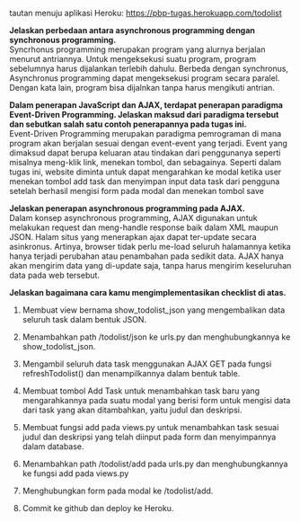tautan menuju aplikasi Heroku: https://pbp-tugas.herokuapp.com/todolist<br>

**Jelaskan perbedaan antara asynchronous programming dengan synchronous programming.**<br>
Syncrhonus programming merupakan program yang alurnya berjalan menurut antriannya. Untuk mengeksekusi suatu program, program sebelumnya harus dijalankan terlebih dahulu. Berbeda dengan synchronus, Asynchronus programming dapat mengeksekusi program secara paralel. Dengan kata lain, program bisa dijalnkan tanpa harus mengikuti antrian.<br>

**Dalam penerapan JavaScript dan AJAX, terdapat penerapan paradigma Event-Driven Programming. Jelaskan maksud dari paradigma tersebut dan sebutkan salah satu contoh penerapannya pada tugas ini.**<br>
Event-Driven Programming merupakan paradigma pemrograman di mana program akan berjalan sesuai dengan event-event yang terjadi. Event yang dimaksud dapat berupa keluaran atau tindakan dari penggunanya seperti misalnya meng-klik link, menekan tombol, dan sebagainya. Seperti dalam tugas ini, website diminta untuk dapat mengarahkan ke modal ketika user menekan tombol add task dan menyimpan input data task dari pengguna setelah berhasil mengisi form pada modal dan menekan tombol save<br>

**Jelaskan penerapan asynchronous programming pada AJAX.**<br>
Dalam konsep asynchronous programming, AJAX digunakan untuk melakukan request dan meng-handle response baik dalam XML maupun JSON. Halam situs yang menerapkan ajax dapat ter-update secara asinkronus. Artinya, browser tidak perlu me-load seluruh halamannya ketika hanya terjadi perubahan atau penambahan pada sedikit data. AJAX hanya akan mengirim data yang di-update saja, tanpa harus mengirim keseluruhan data pada web tersebut.<br>

**Jelaskan bagaimana cara kamu mengimplementasikan checklist di atas.**<br>
1. Membuat view bernama show_todolist_json yang mengembalikan data seluruh task dalam bentuk JSON.

2. Menambahkan path /todolist/json ke urls.py dan menghubungkannya ke show_todolist_json.

3. Mengambil seluruh data task menggunakan AJAX GET pada fungsi refreshTodolist() dan menampilkannya dalam bentuk table.

4. Membuat tombol Add Task untuk menambahkan task baru yang mengarahkannya pada suatu modal yang berisi form untuk mengisi data dari task yang akan ditambahkan, yaitu judul dan deskripsi.
    
5. Membuat fungsi add pada views.py untuk menambahkan task sesuai judul dan deskripsi yang telah diinput pada form dan menyimpannya dalam database.

6. Menambahkan path /todolist/add pada urls.py dan menghubungkannya ke fungsi add pada views.py

7. Menghubungkan form pada modal ke /todolist/add.

8. Commit ke github dan deploy ke Heroku.